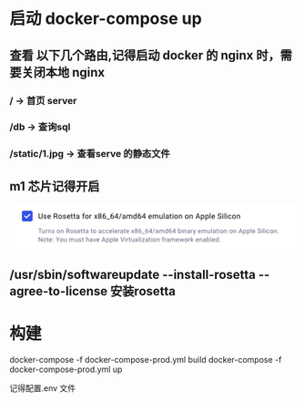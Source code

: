 # 启动 docker-compose up

## 查看 以下几个路由,记得启动 docker 的 nginx 时，需要关闭本地 nginx
### /  -> 首页 server

### /db -> 查询sql

### /static/1.jpg -> 查看serve 的静态文件

## m1 芯片记得开启 
![alt text](image.png)  
## /usr/sbin/softwareupdate --install-rosetta --agree-to-license 安装rosetta


# 构建
docker-compose -f docker-compose-prod.yml build
docker-compose -f docker-compose-prod.yml up

记得配置.env 文件